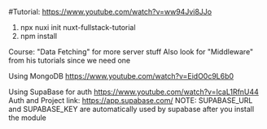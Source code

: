 #Tutorial: https://www.youtube.com/watch?v=ww94Jvi8JJo

1. npx nuxi init nuxt-fullstack-tutorial
2. npm install


Course: "Data Fetching" for more server stuff
Also look for "Middleware" from his tutorials since we need one


Using MongoDB
https://www.youtube.com/watch?v=EidO0c9L6b0


Using SupaBase for auth
https://www.youtube.com/watch?v=IcaL1RfnU44
Auth and Project link: https://app.supabase.com/
NOTE: SUPABASE_URL and SUPABASE_KEY are automatically used by supabase
after you install the module



